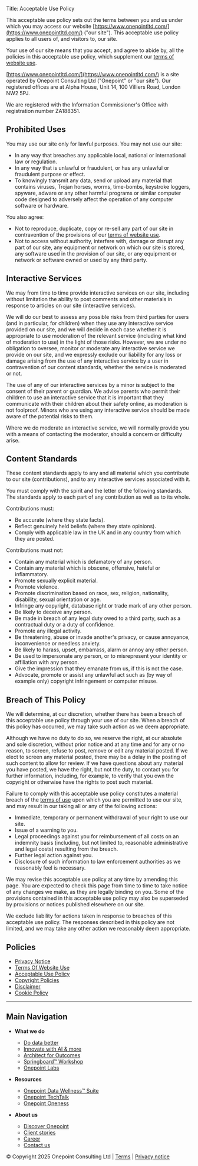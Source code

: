 Title: Acceptable Use Policy

This acceptable use policy sets out the terms between you and us under which you may access our website [https://www.onepointltd.com/](https://www.onepointltd.com/) ("our site"). This acceptable use policy applies to all users of, and visitors to, our site.

Your use of our site means that you accept, and agree to abide by, all the policies in this acceptable use policy, which supplement our [terms of website use](https://www.onepointltd.com/policies/terms-of-website-use/).

[https://www.onepointltd.com/](https://www.onepointltd.com/) is a site operated by Onepoint Consulting Ltd ("Onepoint" or "our site"). Our registered offices are at Alpha House, Unit 14, 100 Villiers Road, London NW2 5PJ.

We are registered with the Information Commissioner's Office with registration number ZA188351.

## Prohibited Uses

You may use our site only for lawful purposes. You may not use our site:

- In any way that breaches any applicable local, national or international law or regulation.
- In any way that is unlawful or fraudulent, or has any unlawful or fraudulent purpose or effect.
- To knowingly transmit any data, send or upload any material that contains viruses, Trojan horses, worms, time-bombs, keystroke loggers, spyware, adware or any other harmful programs or similar computer code designed to adversely affect the operation of any computer software or hardware.

You also agree:

- Not to reproduce, duplicate, copy or re-sell any part of our site in contravention of the provisions of our [terms of website use](https://www.onepointltd.com/policies/terms-of-website-use/).
- Not to access without authority, interfere with, damage or disrupt any part of our site, any equipment or network on which our site is stored, any software used in the provision of our site, or any equipment or network or software owned or used by any third party.

## Interactive Services

We may from time to time provide interactive services on our site, including without limitation the ability to post comments and other materials in response to articles on our site (interactive services).

We will do our best to assess any possible risks from third parties for users (and in particular, for children) when they use any interactive service provided on our site, and we will decide in each case whether it is appropriate to use moderation of the relevant service (including what kind of moderation to use) in the light of those risks. However, we are under no obligation to oversee, monitor or moderate any interactive service we provide on our site, and we expressly exclude our liability for any loss or damage arising from the use of any interactive service by a user in contravention of our content standards, whether the service is moderated or not.

The use of any of our interactive services by a minor is subject to the consent of their parent or guardian. We advise parents who permit their children to use an interactive service that it is important that they communicate with their children about their safety online, as moderation is not foolproof. Minors who are using any interactive service should be made aware of the potential risks to them.

Where we do moderate an interactive service, we will normally provide you with a means of contacting the moderator, should a concern or difficulty arise.

## Content Standards

These content standards apply to any and all material which you contribute to our site (contributions), and to any interactive services associated with it.

You must comply with the spirit and the letter of the following standards. The standards apply to each part of any contribution as well as to its whole.

Contributions must:

- Be accurate (where they state facts).
- Reflect genuinely held beliefs (where they state opinions).
- Comply with applicable law in the UK and in any country from which they are posted.

Contributions must not:

- Contain any material which is defamatory of any person.
- Contain any material which is obscene, offensive, hateful or inflammatory.
- Promote sexually explicit material.
- Promote violence.
- Promote discrimination based on race, sex, religion, nationality, disability, sexual orientation or age.
- Infringe any copyright, database right or trade mark of any other person.
- Be likely to deceive any person.
- Be made in breach of any legal duty owed to a third party, such as a contractual duty or a duty of confidence.
- Promote any illegal activity.
- Be threatening, abuse or invade another's privacy, or cause annoyance, inconvenience or needless anxiety.
- Be likely to harass, upset, embarrass, alarm or annoy any other person.
- Be used to impersonate any person, or to misrepresent your identity or affiliation with any person.
- Give the impression that they emanate from us, if this is not the case.
- Advocate, promote or assist any unlawful act such as (by way of example only) copyright infringement or computer misuse.

## Breach of This Policy

We will determine, at our discretion, whether there has been a breach of this acceptable use policy through your use of our site. When a breach of this policy has occurred, we may take such action as we deem appropriate.

Although we have no duty to do so, we reserve the right, at our absolute and sole discretion, without prior notice and at any time and for any or no reason, to screen, refuse to post, remove or edit any material posted. If we elect to screen any material posted, there may be a delay in the posting of such content to allow for review. If we have questions about any material you have posted, we have the right, but not the duty, to contact you for further information, including, for example, to verify that you own the copyright or otherwise have the rights to post such material.

Failure to comply with this acceptable use policy constitutes a material breach of the [terms of use](https://www.onepointltd.com/policies/terms-of-website-use/) upon which you are permitted to use our site, and may result in our taking all or any of the following actions:

- Immediate, temporary or permanent withdrawal of your right to use our site.
- Issue of a warning to you.
- Legal proceedings against you for reimbursement of all costs on an indemnity basis (including, but not limited to, reasonable administrative and legal costs) resulting from the breach.
- Further legal action against you.
- Disclosure of such information to law enforcement authorities as we reasonably feel is necessary.

We may revise this acceptable use policy at any time by amending this page. You are expected to check this page from time to time to take notice of any changes we make, as they are legally binding on you. Some of the provisions contained in this acceptable use policy may also be superseded by provisions or notices published elsewhere on our site.

We exclude liability for actions taken in response to breaches of this acceptable use policy. The responses described in this policy are not limited, and we may take any other action we reasonably deem appropriate.

## Policies

- [Privacy Notice](https://www.onepointltd.com/policies/privacy-policy/)
- [Terms Of Website Use](https://www.onepointltd.com/policies/terms-of-website-use/)
- [Acceptable Use Policy](https://www.onepointltd.com/policies/acceptable-use-policy/)
- [Copyright Policies](https://www.onepointltd.com/policies/copyright-policies/)
- [Disclaimer](https://www.onepointltd.com/policies/disclaimer/)
- [Cookie Policy](https://www.onepointltd.com/policies/cookie-policy/)

---

## Main Navigation

- **What we do**

  - [Do data better](https://www.onepointltd.com/do-data-better)
  - [Innovate with AI & more](https://www.onepointltd.com/innovate-with-ai-more/)
  - [Architect for Outcomes](https://www.onepointltd.com/architect-for-outcomes/)
  - [Springboard™ Workshop](https://www.onepointltd.com/onepoint-springboard/)
  - [Onepoint Labs](https://www.onepointltd.com/onepoint-labs/)

- **Resources**

  - [Onepoint Data Wellness™ Suite](https://www.onepointltd.com/data-wellness/)
  - [Onepoint TechTalk](https://www.onepointltd.com/techtalk)
  - [Onepoint Oneness](https://www.onepointltd.com/oneness/)

- **About us**
  - [Discover Onepoint](https://www.onepointltd.com/discover-onepoint/)
  - [Client stories](https://www.onepointltd.com/client-stories/)
  - [Career](https://www.onepointltd.com/career-opportunities/)
  - [Contact us](https://www.onepointltd.com/contact-us/)

© Copyright 2025 Onepoint Consulting Ltd | [Terms](https://www.onepointltd.com/policies/) | [Privacy notice](https://www.onepointltd.com/policies/privacy-policy/)
